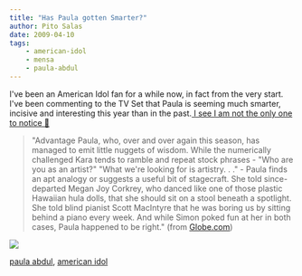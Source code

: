 ```yaml
---
title: "Has Paula gotten Smarter?"
author: Pito Salas
date: 2009-04-10
tags:
    - american-idol
    - mensa
    - paula-abdul
---
```




I've been an American Idol fan for a while now, in fact from the very start.
I've been commenting to the TV Set that Paula is seeming much smarter,
incisive and interesting this year than in the past.[ I see I am not the only
one to notice
🙂](<http://www.boston.com/ae/tv/articles/2009/04/07/judging_paula_has_she_gotten_smarter/>)

> "Advantage Paula, who, over and over again this season, has managed to emit
> little nuggets of wisdom. While the numerically challenged Kara tends to
> ramble and repeat stock phrases - "Who are you as an artist?" "What we're
> looking for is artistry. . ." - Paula finds an apt analogy or suggests a
> useful bit of stagecraft. She told since-departed Megan Joy Corkrey, who
> danced like one of those plastic Hawaiian hula dolls, that she should sit on
> a stool beneath a spotlight. She told blind pianist Scott MacIntyre that he
> was boring us by sitting behind a piano every week. And while Simon poked
> fun at her in both cases, Paula happened to be right." (from
> [Globe.com](<http://www.boston.com/ae/tv/articles/2009/04/07/judging_paula_has_she_gotten_smarter/>))

![](https://i0.wp.com/img.zemanta.com/pixy.gif?w=584)

[paula abdul](<http://technorati.com/tag/paula%20abdul>), [american
idol](<http://technorati.com/tag/american%20idol>)


